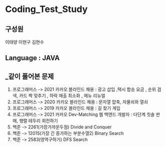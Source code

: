 # Coding_Test_Study

## 구성원

이태양
이현구
김현수

## **Language** :  **JAVA**



 ## _같이 풀어본 문제
                  
 1. 프로그래머스 -> 2021 카카오 블라인드 채용 :  광고 삽입 ,택시 합승 요금 , 순위 검색, 카드 짝 맞추기 , 하락 매출 최소화 , 메뉴 리뉴얼
 2. 프로그래머스 -> 2020 카카오 블라인드 채용 : 문자열 압축, 자물쇠와 열쇠
 3. 프로그래머스 -> 2019 카카오 블라인드 채용 : 길 찾기 게임
 4. 프로그래머스 -> 2021 카카오 Dev-Matching 웹 백엔드 개발자 : 다단계 칫솔 판매, 행렬 테두리 회전하기                         
 5. 백준 -> 2261(가장가까운두점) Divide and Conquer
 6. 백준 -> 12015(가장 긴 증가하는 부분수열2) Binary Search
 7. 백준 -> 2583(영역구하기) DFS Search
           
        
                  





